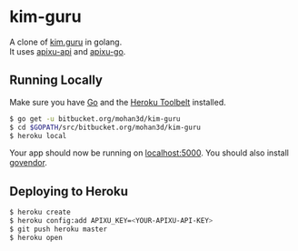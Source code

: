 
# kim-guru

A clone of [kim.guru](https://kim.guru/) in golang.   
It uses [apixu-api](https://www.apixu.com/api.aspx) and [apixu-go](https://github.com/mohan3d/apixu-go).


## Running Locally

Make sure you have [Go](http://golang.org/doc/install) and the [Heroku Toolbelt](https://toolbelt.heroku.com/) installed.

```sh
$ go get -u bitbucket.org/mohan3d/kim-guru
$ cd $GOPATH/src/bitbucket.org/mohan3d/kim-guru
$ heroku local
```

Your app should now be running on [localhost:5000](http://localhost:5000/).
You should also install [govendor](https://github.com/kardianos/govendor).

## Deploying to Heroku

```sh
$ heroku create
$ heroku config:add APIXU_KEY=<YOUR-APIXU-API-KEY>
$ git push heroku master
$ heroku open
```